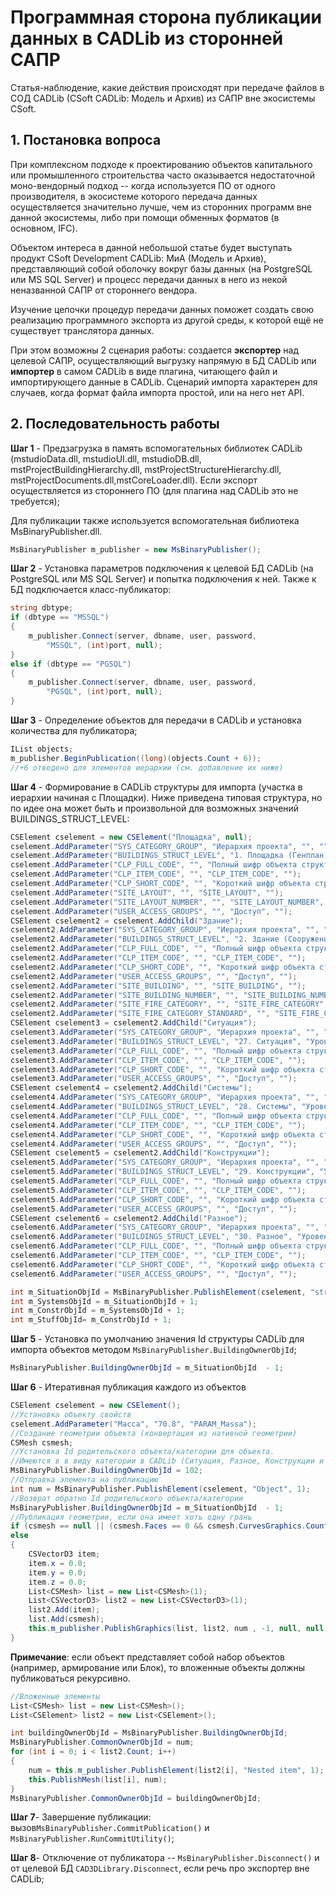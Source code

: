 # Программная сторона публикации данных в CADLib из сторонней САПР

Статья-наблюдение, какие действия происходят при передаче файлов в СОД CADLib (CSoft CADLib: Модель и Архив) из САПР вне экосистемы CSoft.

## 1. Постановка вопроса

При комплексном подходе к проектированию объектов капитального или промышленного строительства часто оказывается недостаточной моно-вендорный подход -- когда используется ПО от одного производителя, в экосистеме которого передача данных осуществляется значительно лучше, чем из сторонних программ вне данной экосистемы, либо при помощи обменных форматов (в основном, IFC).

Объектом интереса в данной небольшой статье будет выступать продукт CSoft Development CADLib: МиА (Модель и Архив), представляющий собой оболочку вокруг базы данных (на PostgreSQL или MS SQL Server) и процесс передачи данных в него из некой неназванной САПР от стороннего вендора.

Изучение цепочки процедур передачи данных поможет создать свою реализацию программного экспорта из другой среды, к которой ещё не существует транслятора данных. 

При этом возможны 2 сценария работы: создается **экспортер** над целевой САПР, осуществляющий выгрузку напрямую в БД CADLib или **импортер** в самом CADLib в виде плагина, читающего файл и импортирующего данные в CADLib. Сценарий импорта характерен для случаев, когда формат файла импорта простой, или на него нет API.

## 2. Последовательность работы

**Шаг 1** - Предзагрузка в память вспомогательных библиотек CADLib (mstudioData.dll, mstudioUI.dll, mstudioDB.dll, mstProjectBuildingHierarchy.dll, mstProjectStructureHierarchy.dll, mstProjectDocuments.dll,mstCoreLoader.dll). Если экспорт осуществляется из стороннего ПО (для плагина над CADLib это не требуется);

Для публикации также используется вспомогательная библиотека MsBinaryPublisher.dll.

```csharp
MsBinaryPublisher m_publisher = new MsBinaryPublisher();
```

**Шаг 2** - Установка параметров подключения к целевой БД CADLib (на PostgreSQL или MS SQL Server) и попытка подключения к ней. Также к БД подключается класс-публикатор:

```csharp
string dbtype;
if (dbtype == "MSSQL")
{
    m_publisher.Connect(server, dbname, user, password, 
        "MSSQL", (int)port, null);
}
else if (dbtype == "PGSQL")
{
    m_publisher.Connect(server, dbname, user, password, 
        "PGSQL", (int)port, null);
}
```

**Шаг 3** - Определение объектов для передачи в CADLib и установка количества для публикатора;

```csharp
IList objects;
m_publisher.BeginPublication((long)(objects.Count + 6));
//+6 отведено для элементов иерархии (см. добавление их ниже)
```

**Шаг 4** - Формирование в CADLib структуры для импорта (участка в иерархии начиная с Площадки). Ниже приведена типовая структура, но по идее она может быть и произвольной для возможных значений BUILDINGS_STRUCT_LEVEL: 

```csharp
CSElement cselement = new CSElement("Площадка", null);
cselement.AddParameter("SYS_CATEGORY_GROUP", "Иерархия проекта", "", "");
cselement.AddParameter("BUILDINGS_STRUCT_LEVEL", "1. Площадка (Генплан)", "Уровень иерархии", "");
cselement.AddParameter("CLP_FULL_CODE", "", "Полный шифр объекта структуры", "");
cselement.AddParameter("CLP_ITEM_CODE", "", "CLP_ITEM_CODE", "");
cselement.AddParameter("CLP_SHORT_CODE", "", "Короткий шифр объекта структуры", "");
cselement.AddParameter("SITE_LAYOUT", "", "SITE_LAYOUT", "");
cselement.AddParameter("SITE_LAYOUT_NUMBER", "", "SITE_LAYOUT_NUMBER", "");
cselement.AddParameter("USER_ACCESS_GROUPS", "", "Доступ", "");
CSElement cselement2 = cselement.AddChild("Здание");
cselement2.AddParameter("SYS_CATEGORY_GROUP", "Иерархия проекта", "", "");
cselement2.AddParameter("BUILDINGS_STRUCT_LEVEL", "2. Здание (Сооружение)", "Уровень иерархии", "");
cselement2.AddParameter("CLP_FULL_CODE", "", "Полный шифр объекта структуры", "");
cselement2.AddParameter("CLP_ITEM_CODE", "", "CLP_ITEM_CODE", "");
cselement2.AddParameter("CLP_SHORT_CODE", "", "Короткий шифр объекта структуры", "");
cselement2.AddParameter("USER_ACCESS_GROUPS", "", "Доступ", "");
cselement2.AddParameter("SITE_BUILDING", "", "SITE_BUILDING", "");
cselement2.AddParameter("SITE_BUILDING_NUMBER", "", "SITE_BUILDING_NUMBER", "");
cselement2.AddParameter("SITE_FIRE_CATEGORY", "", "SITE_FIRE_CATEGORY", "");
cselement2.AddParameter("SITE_FIRE_CATEGORY_STANDARD", "", "SITE_FIRE_CATEGORY_STANDARD", "");
CSElement cselement3 = cselement2.AddChild("Ситуация");
cselement3.AddParameter("SYS_CATEGORY_GROUP", "Иерархия проекта", "", "");
cselement3.AddParameter("BUILDINGS_STRUCT_LEVEL", "27. Ситуация", "Уровень иерархии", "");
cselement3.AddParameter("CLP_FULL_CODE", "", "Полный шифр объекта структуры", "");
cselement3.AddParameter("CLP_ITEM_CODE", "", "CLP_ITEM_CODE", "");
cselement3.AddParameter("CLP_SHORT_CODE", "", "Короткий шифр объекта структуры", "");
cselement3.AddParameter("USER_ACCESS_GROUPS", "", "Доступ", "");
CSElement cselement4 = cselement2.AddChild("Системы");
cselement4.AddParameter("SYS_CATEGORY_GROUP", "Иерархия проекта", "", "");
cselement4.AddParameter("BUILDINGS_STRUCT_LEVEL", "28. Системы", "Уровень иерархии", "");
cselement4.AddParameter("CLP_FULL_CODE", "", "Полный шифр объекта структуры", "");
cselement4.AddParameter("CLP_ITEM_CODE", "", "CLP_ITEM_CODE", "");
cselement4.AddParameter("CLP_SHORT_CODE", "", "Короткий шифр объекта структуры", "");
cselement4.AddParameter("USER_ACCESS_GROUPS", "", "Доступ", "");
CSElement cselement5 = cselement2.AddChild("Конструкции");
cselement5.AddParameter("SYS_CATEGORY_GROUP", "Иерархия проекта", "", "");
cselement5.AddParameter("BUILDINGS_STRUCT_LEVEL", "29. Конструкции", "Уровень иерархии", "");
cselement5.AddParameter("CLP_FULL_CODE", "", "Полный шифр объекта структуры", "");
cselement5.AddParameter("CLP_ITEM_CODE", "", "CLP_ITEM_CODE", "");
cselement5.AddParameter("CLP_SHORT_CODE", "", "Короткий шифр объекта структуры", "");
cselement5.AddParameter("USER_ACCESS_GROUPS", "", "Доступ", "");
CSElement cselement6 = cselement2.AddChild("Разное");
cselement6.AddParameter("SYS_CATEGORY_GROUP", "Иерархия проекта", "", "");
cselement6.AddParameter("BUILDINGS_STRUCT_LEVEL", "30. Разное", "Уровень иерархии", "");
cselement6.AddParameter("CLP_FULL_CODE", "", "Полный шифр объекта структуры", "");
cselement6.AddParameter("CLP_ITEM_CODE", "", "CLP_ITEM_CODE", "");
cselement6.AddParameter("CLP_SHORT_CODE", "", "Короткий шифр объекта структуры", "");
cselement6.AddParameter("USER_ACCESS_GROUPS", "", "Доступ", "");

int m_SituationObjId = MsBinaryPublisher.PublishElement(cselement, "structure_data", 1);
int m_SystemsObjId = m_SituationObjId + 1;
int m_ConstrObjId = m_SystemsObjId + 1;
int m_StuffObjId= m_ConstrObjId + 1;
```

**Шаг 5** - Установка по умолчанию значения Id структуры CADLib для импорта объектов методом `MsBinaryPublisher.BuildingOwnerObjId`;

```csharp
MsBinaryPublisher.BuildingOwnerObjId = m_SituationObjId  - 1;
```

**Шаг 6** - Итеративная публикация каждого из объектов

```csharp
CSElement cselement = new CSElement();
//Установка объекту свойств
cselement.AddParameter("Масса", "70.8", "PARAM_Massa");
//Создание геометрии объекта (конвертация из нативной геометрии)
CSMesh csmesh; 
//Установка Id родительского объекта/категории для объекта. 
//Имеются в в виду категории в CADLib (Ситуация, Разное, Конструкции и тд)
MsBinaryPublisher.BuildingOwnerObjId = 102;
//Отправка элемента на публикацию
int num = MsBinaryPublisher.PublishElement(cselement, "Object", 1);
//Возврат обратно Id родительского объекта/категории
MsBinaryPublisher.BuildingOwnerObjId = m_SituationObjId  - 1;
//Публикация геометрии, если она имеет хоть одну грань
if (csmesh == null || (csmesh.Faces == 0 && csmesh.CurvesGraphics.Count == 0)) return;
else
{
    CSVectorD3 item;
    item.x = 0.0;
    item.y = 0.0;
    item.z = 0.0;
    List<CSMesh> list = new List<CSMesh>(1);
    List<CSVectorD3> list2 = new List<CSVectorD3>(1);
    list2.Add(item);
    list.Add(csmesh);
    this.m_publisher.PublishGraphics(list, list2, num , -1, null, null, null, 0);
}
```

**Примечание**: если объект представляет собой набор объектов (например, армирование или Блок), то вложенные объекты должны публиковаться рекурсивно.

```csharp
//Вложенные элементы
List<CSMesh> list = new List<CSMesh>();
List<CSElement> list2 = new List<CSElement>();

int buildingOwnerObjId = MsBinaryPublisher.BuildingOwnerObjId;
MsBinaryPublisher.CommonOwnerObjId = num;
for (int i = 0; i < list2.Count; i++)
{
    num = this.m_publisher.PublishElement(list2[i], "Nested item", 1);
    this.PublishMesh(list[i], num);
}
MsBinaryPublisher.CommonOwnerObjId = buildingOwnerObjId;
```

**Шаг 7**- Завершение публикации: вызов`MsBinaryPublisher.CommitPublication()` и `MsBinaryPublisher.RunCommitUtility()`;

**Шаг 8**- Отключение от публикатора -- `MsBinaryPublisher.Disconnect()` и от целевой БД `CAD3DLibrary.Disconnect`, если речь про экспортер вне CADLib;
